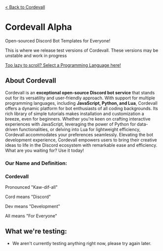<a href="https://github.com/Eveeifyeve/Cordevall/tree/Main#readme">< Back to Cordevall</a>

# Cordevall Alpha
Open-sourced Discord Bot Templates for Everyone!

This is where we release test versions of Cordevall. These versions may be unstable and work in progress

<a href="https://github.com/Eveeifyeve/Cordevall/tree/Alpha#get-started-select-your-programming-language">Too lazy to scroll? Select a Programming Language here!</a>

## About Cordevall
Cordevall is an **exceptional open-source Discord bot service** that stands out for its versatility and user-friendly approach. With support for multiple programming languages, including **JavaScript, Python, and Lua**, Cordevall offers a dynamic platform for bot enthusiasts of all coding backgrounds. Its rich library of simple tutorials makes installation and customization a breeze, even for beginners. Whether you're keen on crafting interactive experiences with JavaScript, leveraging the power of Python for data-driven functionalities, or delving into Lua for lightweight efficiency, Cordevall accommodates your preferences seamlessly. Elevating the bot development experience, Cordevall empowers users to bring their creative ideas to life in the Discord ecosystem with remarkable ease and efficiency. What are you waiting for? Use it today!

### Our Name and Definition:

### Cordevall
Pronounced "Kaw-dif-all"

Cord means "Discord"

Dev means "Development"

All means "For Everyone"

## What we're testing:
- We aren't currently testing anything right now, please try again later.
